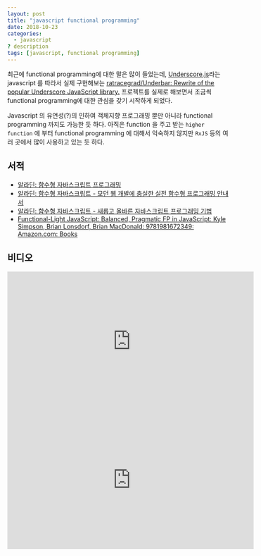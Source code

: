 ```yaml
---
layout: post
title: "javascript functional programming"
date: 2018-10-23
categories:
  - javascript
? description
tags: [javascript, functional programming]
---
```


최근에 functional programming에 대한 말은 많이 들었는데, [Underscore.js](https://underscorejs.org/)라는 javascript 를 따라서 실제 구현해보는  [ratracegrad/Underbar: Rewrite of the popular Underscore JavaScript library.](https://github.com/ratracegrad/Underbar) 프로젝트를 실제로 해보면서 조금씩 functional programming에 대한 관심을 갖기 시작하게 되었다.

<!--more-->

Javascript 의 유연성(?)의 인하여 객체지향 프로그래밍 뿐만 아니라 functional programming 까지도 가능한 듯 하다. 아직은 function 을 주고 받는 `higher function` 에 부터 functional programming 에 대해서 익숙하지 않지만 `RxJS` 등의 여러 곳에서 많이 사용하고 있는 듯 하다.


## 서적

- [알라딘: 함수형 자바스크립트 프로그래밍](https://www.aladin.co.kr/shop/wproduct.aspx?ItemId=123715872)
- [알라딘: 함수형 자바스크립트 - 모던 웹 개발에 충실한 실전 함수형 프로그래밍 안내서](https://www.aladin.co.kr/shop/wproduct.aspx?ItemId=131767959)
- [알라딘: 함수형 자바스크립트 - 새롭고 올바른 자바스크립트 프로그래밍 기법](https://www.aladin.co.kr/shop/wproduct.aspx?ItemId=35917097)
- [Functional-Light JavaScript: Balanced, Pragmatic FP in JavaScript: Kyle Simpson, Brian Lonsdorf, Brian MacDonald: 9781981672349: Amazon.com: Books](https://www.amazon.com/Functional-Light-JavaScript-Balanced-Pragmatic-FP/dp/1981672346/ref=pd_rhf_gw_p_img_11?_encoding=UTF8&psc=1&refRID=DKY01QDRGP9WR599ZH8P)

## 비디오 

<iframe width="560" height="315" src="https://www.youtube.com/embed/qtsbZarFzm8" frameborder="0" allow="autoplay; encrypted-media" allowfullscreen></iframe>

<iframe width="560" height="315" src="https://www.youtube.com/embed/BMUiFMZr7vk" frameborder="0" allow="autoplay; encrypted-media" allowfullscreen></iframe>




